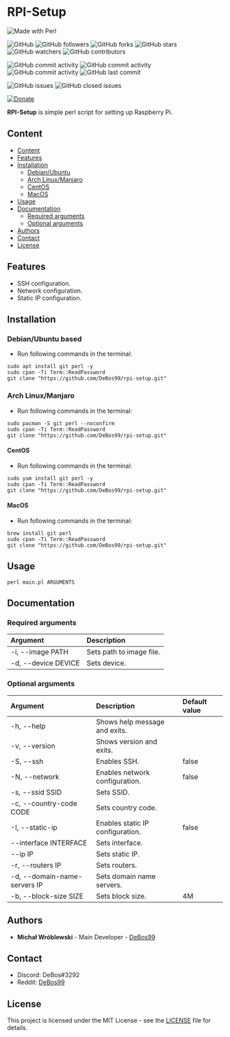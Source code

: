 # RPI-Setup

![Made with Perl](https://img.shields.io/badge/made%20with-perl-0.svg?color=cc2020&labelColor=ff3030&style=for-the-badge)

![GitHub](https://img.shields.io/github/license/DeBos99/rpi-setup.svg?color=2020cc&labelColor=5050ff&style=for-the-badge)
![GitHub followers](https://img.shields.io/github/followers/DeBos99.svg?color=2020cc&labelColor=5050ff&style=for-the-badge)
![GitHub forks](https://img.shields.io/github/forks/DeBos99/rpi-setup.svg?color=2020cc&labelColor=5050ff&style=for-the-badge)
![GitHub stars](https://img.shields.io/github/stars/DeBos99/rpi-setup.svg?color=2020cc&labelColor=5050ff&style=for-the-badge)
![GitHub watchers](https://img.shields.io/github/watchers/DeBos99/rpi-setup.svg?color=2020cc&labelColor=5050ff&style=for-the-badge)
![GitHub contributors](https://img.shields.io/github/contributors/DeBos99/rpi-setup.svg?color=2020cc&labelColor=5050ff&style=for-the-badge)

![GitHub commit activity](https://img.shields.io/github/commit-activity/w/DeBos99/rpi-setup.svg?color=ffaa00&labelColor=ffaa30&style=for-the-badge)
![GitHub commit activity](https://img.shields.io/github/commit-activity/m/DeBos99/rpi-setup.svg?color=ffaa00&labelColor=ffaa30&style=for-the-badge)
![GitHub commit activity](https://img.shields.io/github/commit-activity/y/DeBos99/rpi-setup.svg?color=ffaa00&labelColor=ffaa30&style=for-the-badge)
![GitHub last commit](https://img.shields.io/github/last-commit/DeBos99/rpi-setup.svg?color=ffaa00&labelColor=ffaa30&style=for-the-badge)

![GitHub issues](https://img.shields.io/github/issues-raw/DeBos99/rpi-setup.svg?color=cc2020&labelColor=ff3030&style=for-the-badge)
![GitHub closed issues](https://img.shields.io/github/issues-closed-raw/DeBos99/rpi-setup.svg?color=10aa10&labelColor=30ff30&style=for-the-badge)

[![Donate](https://www.paypalobjects.com/en_US/i/btn/btn_donateCC_LG.gif)](https://www.paypal.com/cgi-bin/webscr?cmd=_s-xclick&hosted_button_id=NH8JV53DSVDMY)

**RPI-Setup** is simple perl script for setting up Raspberry Pi.

## Content

- [Content](#content)
- [Features](#features)
- [Installation](#installation)
  - [Debian/Ubuntu](#apt)
  - [Arch Linux/Manjaro](#pacman)
  - [CentOS](#yum)
  - [MacOS](#homebrew)
- [Usage](#usage)
- [Documentation](#documentation)
  - [Required arguments](#required-arguments)
  - [Optional arguments](#optional-arguments)
- [Authors](#authors)
- [Contact](#contact)
- [License](#license)

## Features

* SSH configuration.
* Network configuration.
* Static IP configuration.

## Installation

### <a name="APT">Debian/Ubuntu based

* Run following commands in the terminal:
```
sudo apt install git perl -y
sudo cpan -Ti Term::ReadPassword
git clone "https://github.com/DeBos99/rpi-setup.git"
```

### <a name="Pacman">Arch Linux/Manjaro

* Run following commands in the terminal:
```
sudo pacman -S git perl --noconfirm
sudo cpan -Ti Term::ReadPassword
git clone "https://github.com/DeBos99/rpi-setup.git"
```

#### <a name="YUM">CentOS

* Run following commands in the terminal:
```
sudo yum install git perl -y
sudo cpan -Ti Term::ReadPassword
git clone "https://github.com/DeBos99/rpi-setup.git"
```

#### <a name="Homebrew">MacOS

* Run following commands in the terminal:
```
brew install git perl
sudo cpan -Ti Term::ReadPassword
git clone "https://github.com/DeBos99/rpi-setup.git"
```

## Usage

`perl main.pl ARGUMENTS`

## Documentation

### Required arguments

| Argument            | Description              |
| :------------------ | :----------------------- |
| -i, --image PATH    | Sets path to image file. |
| -d, --device DEVICE | Sets device.             |

### Optional arguments

| Argument                     | Description                      | Default value |
| :--------------------------- | :------------------------------- | :------------ |
| -h, --help                   | Shows help message and exits.    |               |
| -v, --version                | Shows version and exits.         |               |
| -S, --ssh                    | Enables SSH.                     | false         |
| -N, --network                | Enables network configuration.   | false         |
| -s, --ssid SSID              | Sets SSID.                       |               |
| -c, --country-code CODE      | Sets country code.               |               |
| -I, --static-ip              | Enables static IP configuration. | false         |
| --interface INTERFACE        | Sets interface.                  |               |
| --ip IP                      | Sets static IP.                  |               |
| -r, --routers IP             | Sets routers.                    |               |
| -d, --domain-name-servers IP | Sets domain name servers.        |               |
| -b, --block-size SIZE        | Sets block size.                 | 4M            |


## Authors

* **Michał Wróblewski** - Main Developer - [DeBos99](https://github.com/DeBos99)

## Contact

* Discord: DeBos#3292
* Reddit: [DeBos99](https://www.reddit.com/user/DeBos99)

## License

This project is licensed under the MIT License - see the [LICENSE](LICENSE) file for details.
